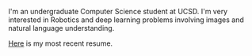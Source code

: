 I'm an undergraduate Computer Science student at UCSD. I'm very interested in
Robotics and deep learning problems involving images and natural language understanding.

[Here](https://github.com/arvindsaripalli/latex-resume/blob/master/ArvindSaripalliWinter2019.pdf) is my most recent resume.
